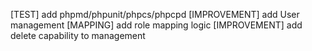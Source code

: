 [TEST] add phpmd/phpunit/phpcs/phpcpd
[IMPROVEMENT] add User management
[MAPPING] add role mapping logic
[IMPROVEMENT] add delete capability to management
